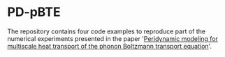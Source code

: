 # PD-pBTE
The repository contains four code examples to reproduce part of the numerical experiments presented in the paper '[Peridynamic modeling for multiscale heat transport of the phonon Boltzmann transport equation](https://www.sciencedirect.com/science/article/abs/pii/S0010465524000808)'.
